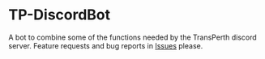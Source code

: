 TP-DiscordBot
=============

A bot to combine some of the functions needed by the TransPerth discord server. Feature requests and bug reports in [Issues](/issues) please.
